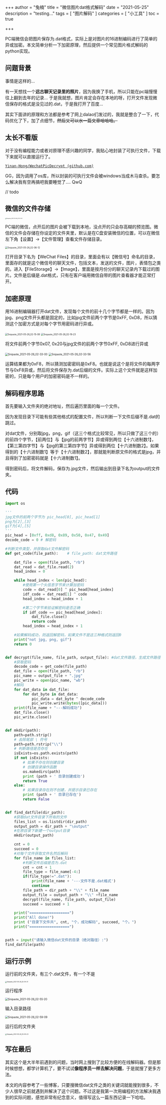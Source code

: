 +++
author = "兔楠"
title = "微信图片dat格式解码"
date = "2021-05-25"
description = "testing..."
tags = [
    "图片解码"
]
categories = [
    "小工具"
]
toc = true

+++

PC端微信会把图片保存为.dat格式，实际上是对图片的16进制编码进行了简单的异或加密。本文简单分析一下加密原理，然后提供一个常见图片格式解码的python实现。

<!--more-->

## 问题背景

事情是这样的...

有一天想找一个**远古聊天记录里的照片**，因为我换了手机，所以只能在pc端慢慢往上翻到去年的记录... 于是我就想，图片肯定会存在本地的呀，打开文件发现微信保存的格式是没见过的.dat，于是我打开了百度...

其实下面讲的原理和方法都是参考了网上dalao们发过的，我就是整合了一下，代码优化了下，加了点细节，~~然后又可以水一篇文章哈哈哈。~~



## 太长不看版

对于没有编程能力或者对原理不感兴趣的同学，我贴心地封装了可执行文件，下载下来就可以直接运行了。

[`Yinan-Hong/WechatPicDecrypt (github.com)`](https://github.com/Yinan-Hong/WechatPicDecrypt)

GG，因为调用了os库，所以封装的可执行文件会被windows当成木马查杀。要怎么解决我有空再搞吧我要睡觉了.... QwQ

// todo


## 微信的文件存储



<img src="../WechatPicDecryptPic/Snipaste_2021-05-26_01-51-40.png" alt="Snipaste_2021-05-26_01-51-40" style="zoom: 25%;" />

PC端的微信，点开后的图片会被下载到本地，没点开的只会存高糊的预览图。微信的文件会存储在你设定的文件夹里，默认是在C盘安装微信的位置，可以在微信左下角【设置】→【文件管理】查看文件存储目录。

<img src="../WechatPicDecryptPic/Snipaste_2021-05-26_02-06-12.png" alt="Snipaste_2021-05-26_02-06-12" style="zoom:50%;" />

打开目录下名为【WeChat Files】的目录，里面会有以【微信号】命名的目录，里面存的就是这个微信号的聊天文件，包括文本，发送的文件，图片，表情包之类的。进入【FileStorage】→【Image】，里面是按月份分的聊天记录内下载过的图片。文件是后缀是.dat格式，只有在客户端用微信自带的图片查看器才能正常打开。



## 加密原理



用16进制编辑器打开dat文件，发现每个文件的前十几个字节都是一样的。因为jpg、png文件开头都是固定的，比如jpg文件前两个字节是0xFF, 0xD8，所以猜测这个加密方式是对每个字节用密码进行异或。

<img src="../WechatPicDecryptPic/Snipaste_2021-05-26_02-15-08.png" alt="Snipaste_2021-05-26_02-15-08" style="zoom: 50%;" />

<img src="../WechatPicDecryptPic/Snipaste_2021-05-26_02-18-23.png" alt="Snipaste_2021-05-26_02-18-23" style="zoom:50%;" />

将文件前两个字节0x07, 0x20与jpg文件的前两个字节0xFF, 0xD8进行异或

<img src="../WechatPicDecryptPic/Snipaste_2021-05-26_02-33-00.png" alt="Snipaste_2021-05-26_02-33-00" style="zoom:60%;" />

<img src="../WechatPicDecryptPic/Snipaste_2021-05-26_02-33-56.png" alt="Snipaste_2021-05-26_02-33-56" style="zoom:60%;" />

运算结果都为0xF8，所以猜测加密密码是0xF8。也就是说这个是将文件的每两字节与0xF8异或，然后将文件保存为.dat后缀的文件。实际上这个文件就是这样加密的，只是每个用户的加密密码是不一样的。



## 解码程序思路



首先要输入文件夹的绝对地址，然后遍历里面的每一个文件。

因为发现目录下可能有些其他格式的配置文件，所以判断一下文件后缀不是.dat的跳过。

对dat文件，分别取jpg，png，gif（这三个格式比较常见，所以只做了这三个的）的前四个字节，【前两位】与【jpg的前两字节】异或得到两位【十六进制数1】，【第三第四字节】与【jpg的第三第四字节】异或得到两位【十六进制数2】。如果得到的【十六进制数1】等于【十六进制数2】，那就能判断原文件的格式是jpg，并且得到了加密密码就是【十六进制数1】。

得到密码后，将文件解码，保存为.jpg文件，然后输出到目录下名为output的文件夹。

## 代码

```python
import os

'''
jpg文件的前两个字节为 pic_head[0], pic_head[1]
png为[2],[3]
gif为[4],[5]
'''
pic_head = [0xff, 0xd8, 0x89, 0x50, 0x47, 0x49]
decode_code = 0 # 解密码

#判断文件类型，并获取dat文件解密码
def get_code(file_path):    # file_path: dat文件路径

    dat_file = open(file_path, "rb")
    dat_read = dat_file.read(2)
    head_index = 0

    while head_index < len(pic_head):
        #使用第一个头信息字节来计算加密码
        code = dat_read[0] ^ pic_head[head_index]
        idf_code = dat_read[1] ^ code
        head_index = head_index + 1

        #第二个字节来验证解密码是否正确
        if idf_code == pic_head[head_index]:
            dat_file.close()
            return code
        head_index = head_index + 1

    #如果解码成功，则返回解密码，如果文件不是这三种格式则返回0
    print("not jpg, png, gif")
    return 0


def decrypt(file_name, file_path, output_file): #dat文件路径，生成文件路径
    #获取密码
    decode_code = get_code(file_path)
    dat_file = open(file_path, "rb")
    pic_name = output_file + ".jpg"
    pic_write = open(pic_name, "wb")
    #解码
    for dat_data in dat_file:
        for dat_byte in dat_data:
            pic_data = dat_byte ^ decode_code
            pic_write.write(bytes([pic_data]))
    print(file_name + "---解码成功")
    dat_file.close()
    pic_write.close()


def mkdir(path):
    path=path.strip()
    # 去除尾部 \ 符号
    path=path.rstrip("\\")
    # 判断路径是否存在
    isExists=os.path.exists(path)
    if not isExists:
        # 如果不存在则创建目录
        # 创建目录操作函数
        os.makedirs(path)
        print (path + ' 目录创建成功')
        return True
    else:
        # 如果目录存在则不创建，并提示目录已存在
        print (path + ' 目录已存在')
        return False


def find_datfile(dir_path):
    #获取dat文件目录下所有的文件
    files_list = os.listdir(dir_path)
    output_path = dir_path + "\output"
    #在原目录下新建一个output目录
    mkdir(output_path)

    cnt = 0
    succeed = 0
    #对每个文件获取文件名然后解码
    for file_name in files_list:
        #判断文件后缀是否为.dat
        cnt = cnt + 1
        file_type = file_name[-4:]
        if(file_type!=".dat"):
            print(file_name + '---文件不是.dat格式')
            continue
        file_path = dir_path + "\\" + file_name
        output_file = output_path + "\\" +file_name
        decrypt(file_name, file_path, output_file)
        succeed = succeed + 1

    print("==================")
    print("All done!")
    print ("目录下文件共", cnt, "个，成功解码", succeed, "个。")
    print("==================")


path = input("请输入微信dat文件的目录（绝对路径）:")
find_datfile(path)
```

## 运行示例

运行前的文件夹，有三个.dat文件，有一个不是

<img src="../WechatPicDecryptPic/Snipaste_2021-05-26_02-54-31.png" alt="Snipaste_2021-05-26_02-54-31" style="zoom: 33%;" />

运行程序

<img src="../WechatPicDecryptPic/Snipaste_2021-05-26_02-55-20.png" alt="Snipaste_2021-05-26_02-55-20" style="zoom:60%;" />

输入目录路径

<img src="../WechatPicDecryptPic/Snipaste_2021-05-26_02-59-09.png" alt="Snipaste_2021-05-26_02-59-09" style="zoom:60%;" />

运行后的文件夹

<img src="../WechatPicDecryptPic/Snipaste_2021-05-26_03-00-23.png" alt="Snipaste_2021-05-26_03-00-23" style="zoom: 33%;" />



## 写在最后

其实这个是大半年前遇到的问题，当时网上搜到了比较方便的在线解码器。但是那时候想想，都学计算机了，要不试试**像程序员一样去解决问题**，于是就搜了更多方法。

本文的内容参考了一些博客，只要搜微信dat文件之类的关键词就能搜到很多，不少人很早之前就遇到并解决了这个问题。不过这是我第一次用编程的方法解决我遇到的实际问题，感觉非常有纪念意义，值得写这么一篇东西记录一下哈哈。

